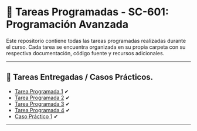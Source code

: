 # 🧠 Tareas Programadas - SC-601: Programación Avanzada

Este repositorio contiene todas las tareas programadas realizadas durante el curso. Cada tarea se encuentra organizada en su propia carpeta con su respectiva documentación, código fuente y recursos adicionales.

---

## 📁 Tareas Entregadas / Casos Prácticos.

- [Tarea Programada 1](./Tarea-Programada-1) ✔
- [Tarea Programada 2](./Tarea-Programada-2) ✔
- [Tarea Programada 3](./Tarea-Programada-3) ✔
- [Tarea Programada 4](./Tarea-Programada-4) ✔
- [Caso Práctico 1](./Caso-Práctico-1) ✔

---
